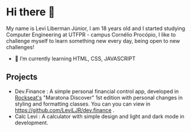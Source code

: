 <h1> Hi there 👋 </h1>
My name is Levi Liberman Júnior, I am 18 years old and I started studying Computer Engineering at UTFPR - campus Cornélio Procópio, I like to challenge myself to learn something new every day, being open to new challenges!

- 🌱 I’m currently learning HTML, CSS, JAVASCRIPT

<h2> Projects</h2>


- Dev.Finance
  : A simple personal financial control app, developed in [Rockseat's](https://rocketseat.com.br/) "Maratona Discover" 1st edition with personal changes in styling and formatting classes. You can you can view in https://github.com/LeviLJR/dev.finance .
- Calc Levi
  : A calculator with simple design and light and dark mode in development.

